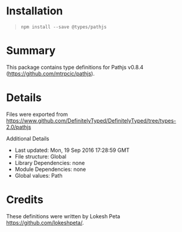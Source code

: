 # Installation
> `npm install --save @types/pathjs`

# Summary
This package contains type definitions for Pathjs v0.8.4 (https://github.com/mtrpcic/pathjs).

# Details
Files were exported from https://www.github.com/DefinitelyTyped/DefinitelyTyped/tree/types-2.0/pathjs

Additional Details
 * Last updated: Mon, 19 Sep 2016 17:28:59 GMT
 * File structure: Global
 * Library Dependencies: none
 * Module Dependencies: none
 * Global values: Path

# Credits
These definitions were written by Lokesh Peta <https://github.com/lokeshpeta/>.
